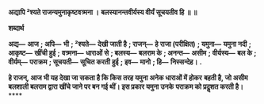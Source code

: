 **अद्यापि ²श्यते राजन्यमुनाकृष्टवत्र्मना ।** **बलस्यानन्तवीर्यस्य वीर्यं सूचयतीव हि ॥ ॥** 

**शब्दार्थ** 

**अद्य—** **आज** **; अपि—** **भी** **; ²श्यते—** **देखी जाती है** **; राजन्—** **हे राजा (परीक्षित)** **; यमुना—** **यमुना नदी** **; आकृष्ट—** **खींची हुई** **;** **वत्र्मना—** **धाराओं से** **; बलस्य—** **बलराम के** **; अनन्त—** **असीम** **; वीर्यस्य—** **बल के** **; वीर्यम्—** **पराक्रम** **; सूचयती—** **सूचित करती** **हुई** **; इव—** **मानो** **; हि—** **निस्सन्देह।** **.** 

**हे राजन्, आज भी यह देखा जा सकता है कि किस तरह यमुना अनेक धाराओं में होकर** **बहती है, जो असीम बलशाली बलराम द्वारा खींचे जाने पर बन गई थीं। इस प्रकार यमुना उनके** **पराक्रम को प्रदॢशत करती है।** **** 